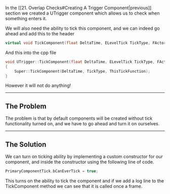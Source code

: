 In the [[21. Overlap Checks#Creating A Trigger Component|previous]] section we created a UTrigger component which allows us to check when something enters it.

We will also need the ability to tick this component, and we can indeed go ahead and add this to the header

```cpp
virtual void TickComponent(float DeltaTime, ELevelTick TickType, FActorComponentTickFunction* ThisTickFunction) override;
```

And this into the cpp file

```cpp
void UTrigger::TickComponent(float DeltaTime, ELevelTick TickType, FActorComponentTickFunction* ThisTickFunction)
{
	Super::TickComponent(DeltaTime, TickType, ThisTickFunction);
}
```

However it will not do anything!

---
## The Problem

The problem is that by default components will be created without tick functionality turned on, and we have to go ahead and turn it on ourselves.

---
## The Solution

We can turn on ticking ability by implementing a custom constructor for our component, and inside the constructor using the following line of code.

```cpp
PrimaryComponentTick.bCanEverTick = true;
```

This turns on the ability to tick the component and if we add a log line to the TickComponent method we can see that it is called once a frame.